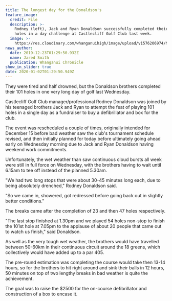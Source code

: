 ```yaml
---
title: The longest day for the Donaldson's
feature_image:
  credit: File
  description: >-
    Rodney (left), Jack and Ryan Donaldson successfully completed their 101
    holes in a day challenge at Castlecliff Golf Club last week.
  image: >-
    https://res.cloudinary.com/whanganuihigh/image/upload/v1576206974/News/Donaldson_brothers_in_action._chron_5.12.19.jpg
news_author:
  date: 2019-12-23T01:29:50.932Z
  name: Jared Smith
  publication: Whanganui Chronicle
show_in_slider: true
date: 2020-01-02T01:29:50.949Z
---
```

They were tired and half drowned, but the Donaldson brothers completed their 101 holes in one very long day of golf last Wednesday.

Castlecliff Golf Club manager/professional Rodney Donaldson was joined by his teenaged brothers Jack and Ryan to attempt the feat of playing 101 holes in a single day as a fundraiser to buy a defibrillator and box for the club.

The event was rescheduled a couple of times, originally intended for December 15 before bad weather saw the club's tournament schedule revised, and then initially planned for today before ultimately going ahead early on Wednesday morning due to Jack and Ryan Donaldson having weekend work commitments.

Unfortunately, the wet weather than saw continuous cloud bursts all week were still in full force on Wednesday, with the brothers having to wait until 6.15am to tee off instead of the planned 5.30am.

"We had two long stops that were about 30-45 minutes long each, due to being absolutely drenched," Rodney Donaldson said.

"So we came in, showered, got redressed before going back out in slightly better conditions."

The breaks came after the completion of 23 and then 47 holes respectively.

"The last stop finished at 1.30pm and we played 54 holes non-stop to finish the 101st hole at 7.05pm to the applause of about 20 people that came out to watch us finish," said Donaldson.

As well as the very tough wet weather, the brothers would have travelled between 50-60km in their continuous circuit around the 18 greens, which collectively would have added up to a par 405.

The pre-round estimation was completing the course would take then 13-14 hours, so for the brothers to hit right around and sink their balls in 12 hours, 50 minutes on top of two lengthy breaks in bad weather is quite the achievement.

The goal was to raise the $2500 for the on-course defibrillator and construction of a box to encase it.
